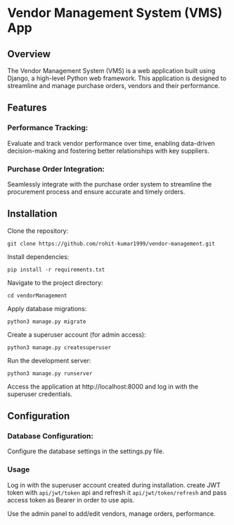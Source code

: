 # Vendor Management System (VMS) App

## Overview
The Vendor Management System (VMS) is a web application built using Django, a high-level Python web framework. This application is designed to streamline and manage purchase orders, vendors and their performance.

## Features

### Performance Tracking: 
Evaluate and track vendor performance over time, enabling data-driven decision-making and fostering better relationships with key suppliers.

### Purchase Order Integration: 
Seamlessly integrate with the purchase order system to streamline the procurement process and ensure accurate and timely orders.


## Installation
Clone the repository:

`git clone https://github.com/rohit-kumar1999/vendor-management.git`

Install dependencies:

`pip install -r requirements.txt`

Navigate to the project directory:

`cd vendorManagement`

Apply database migrations:

`python3 manage.py migrate`


Create a superuser account (for admin access):

`python3 manage.py createsuperuser`

Run the development server:

`python3 manage.py runserver`

Access the application at http://localhost:8000 and log in with the superuser credentials.

## Configuration

### Database Configuration: 
Configure the database settings in the settings.py file.

### Usage
Log in with the superuser account created during installation.
create JWT token with `api/jwt/token` api and refresh it `api/jwt/token/refresh` and pass access token as Bearer in order to use apis.

Use the admin panel to add/edit vendors, manage orders, performance.
